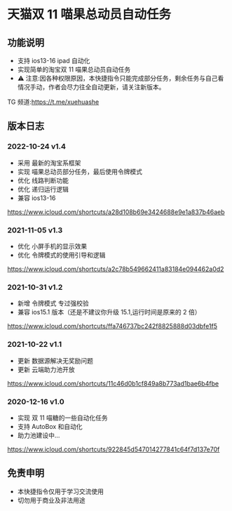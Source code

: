 # 天猫双 11 喵果总动员自动任务

## 功能说明

- 支持 ios13-16 ipad 自动化
- 实现简单的淘宝双 11 喵果总动员自动任务
- ⚠️ 注意:因各种权限原因，本快捷指令只能完成部分任务，剩余任务与自己看情况手动，作者会尽力往全自动更新，请关注新版本。

TG 频道:https://t.me/xuehuashe

## 版本日志

### 2022-10-24 v1.4

- 采用 最新的淘宝系框架
- 实现 喵果总动员部分任务，最后使用令牌模式
- 优化 线路判断功能
- 优化 递归运行逻辑
- 兼容 ios13-16

https://www.icloud.com/shortcuts/a28d108b69e3424688e9e1a837b46aeb

### 2021-11-05 v1.3

- 优化 小屏手机的显示效果
- 优化 令牌模式的使用引导和逻辑

https://www.icloud.com/shortcuts/a2c78b549662411a83184e094462a0d2

### 2021-10-31 v1.2

- 新增 令牌模式 专过强校验
- 兼容 ios15.1 版本（还是不建议你升级 15.1,运行时间是原来的 2 倍）

https://www.icloud.com/shortcuts/ffa746737bc242f8825888d03dbfe1f5

### 2021-10-22 v1.1

- 更新 数据源解决无奖励问题
- 更新 云端助力池开放

https://www.icloud.com/shortcuts/11c46d0b1cf849a8b773ad1bae6b4fbe

### 2020-12-16 v1.0

- 实现 双 11 喵糖的一些自动化任务
- 支持 AutoBox 和自动化
- 助力池建设中...

https://www.icloud.com/shortcuts/922845d547014277841c64f7d137e70f

## 免责申明

- 本快捷指令仅用于学习交流使用
- 切勿用于商业及非法用途
